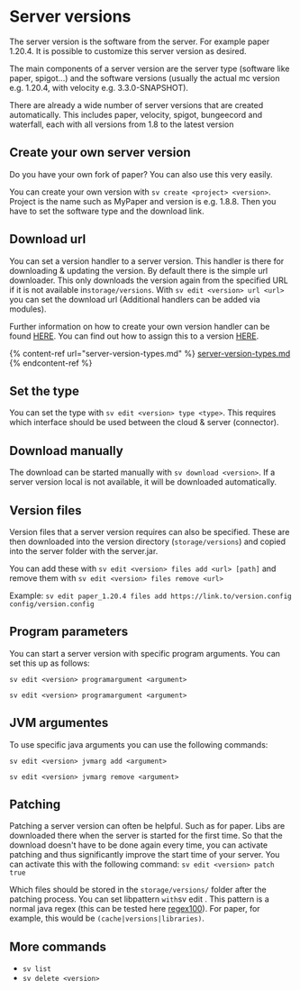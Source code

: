 # Server versions

The server version is the software from the server. For example paper 1.20.4. It is possible to customize this server version as desired.

The main components of a server version are the server type (software like paper, spigot...) and the software versions (usually the actual mc version e.g. 1.20.4, with velocity e.g. 3.3.0-SNAPSHOT).

There are already a wide number of server versions that are created automatically. This includes paper, velocity, spigot, bungeecord and waterfall, each with all versions from 1.8 to the latest version



## Create your own server version

Do you have your own fork of paper? You can also use this very easily.

You can create your own version with `sv create <project> <version>`. Project is the name such as MyPaper and version is e.g. 1.8.8. Then you have to set the software type and the download link.



## Download url

You can set a version handler to a server version. This handler is there for downloading & updating the version. By default there is the simple url downloader. This only downloads the version again from the specified URL if it is not available in`storage/versions`. With `sv edit <version> url <url>` you can set the download url (Additional handlers can be added via modules).&#x20;

Further information on how to create your own version handler can be found [HERE](https://docs.redicloud.dev/commands/server-version-types#version-handler). You can find out how to assign this to a version [HERE](https://docs.redicloud.dev/development/api/server-version-handlers).

{% content-ref url="server-version-types.md" %}
[server-version-types.md](server-version-types.md)
{% endcontent-ref %}



## Set the type

You can set the type with `sv edit <version> type <type>`. This requires which interface should be used between the cloud & server (connector).



## Download manually

The download can be started manually with `sv download <version>`. If a server version local is not available, it will be downloaded automatically.



## Version files

Version files that a server version requires can also be specified. These are then downloaded into the version directory (`storage/versions`) and copied into the server folder with the server.jar.

You can add these with `sv edit <version> files add <url> [path]` and remove them with `sv edit <version> files remove <url>`

Example: `sv edit paper_1.20.4 files add https://link.to/version.config config/version.config`



## Program parameters

You can start a server version with specific program arguments. You can set this up as follows:

`sv edit <version> programargument <argument>`

`sv edit <version> programargument <argument>`

##

## JVM argumentes&#x20;

To use specific java arguments you can use the following commands:

`sv edit <version> jvmarg add <argument>`

`sv edit <version> jvmarg remove <argument>`



## Patching

Patching a server version can often be helpful. Such as for paper. Libs are downloaded there when the server is started for the first time. So that the download doesn't have to be done again every time, you can activate patching and thus significantly improve the start time of your server. You can activate this with the following command: `sv edit <version> patch true`

Which files should be stored in the `storage/versions/` folder after the patching process. You can set libpattern `with`sv edit . This pattern is a normal java regex (this can be tested here [regex100](https://regex101.com/)). For paper, for example, this would be `(cache|versions|libraries)`.



## More commands

* `sv list`
* `sv delete <version>`
